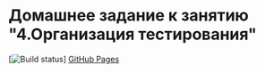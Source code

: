 # Домашнее задание к занятию "4.Организация тестирования"
[![Build status](https://ci.appveyor.com/api/github/webhook?id=1rd3uxyaeex1667p)]
[GitHub Pages]()